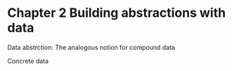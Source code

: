# Chapter 2 Building abstractions with data

Data abstrction: The analogous notion for compound data

Concrete data